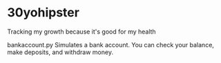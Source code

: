# 30yohipster
Tracking my growth because it's good for my health

bankaccount.py
  Simulates a bank account. You can check your balance, make deposits, and withdraw money.
